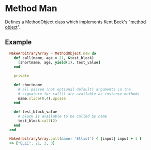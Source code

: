 # Method Man

Defines a MethodObject class which implements Kent Beck's "[method object](http://c2.com/cgi/wiki?MethodObject)".

## Example

```ruby
  MakeArbitraryArray = MethodObject.new do
    def call(name, age = 21, &test_block)
      [shortname, age, yield(1), test_value] 
    end
    
    private
    
    def shortname
      # all passed (not optional default) arguments in the
      # signature for call() are available as instance methods
      name.slice(0,4).upcase
    end
    
    def test_block_value
      # block is available to be called by name
      test_block.call(2)
    end
  end
  
  MakeArbitraryArray.call(name: 'Elliot') { |input| input + 1 }
  => ["ELLI", 21, 2, 3]
```
